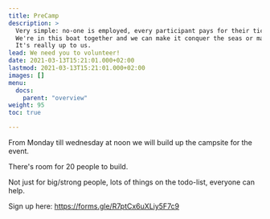 ```yaml
---
title: PreCamp
description: >
  Very simple: no-one is employed, every participant pays for their ticket. 
  We're in this boat together and we can make it conquer the seas or make it crash into a big iceberg. 
  It's really up to us.
lead: We need you to volunteer!
date: 2021-03-13T15:21:01.000+02:00
lastmod: 2021-03-13T15:21:01.000+02:00
images: []
menu: 
  docs:
    parent: "overview"
weight: 95
toc: true

---
```

From Monday till wednesday at noon we will build up the campsite for the event.

There's room for 20 people to build.

Not just for big/strong people, lots of things on the todo-list, everyone can help.

Sign up here: https://forms.gle/R7ptCx6uXLiy5F7c9

